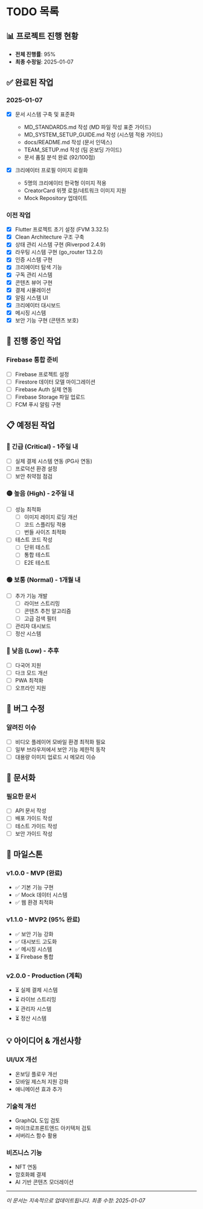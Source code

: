 # TODO 목록

## 📊 프로젝트 진행 현황
- **전체 진행률**: 95%
- **최종 수정일**: 2025-01-07

## ✅ 완료된 작업

### 2025-01-07
- [x] 문서 시스템 구축 및 표준화
  - MD_STANDARDS.md 작성 (MD 파일 작성 표준 가이드)
  - MD_SYSTEM_SETUP_GUIDE.md 작성 (시스템 적용 가이드)
  - docs/README.md 작성 (문서 인덱스)
  - TEAM_SETUP.md 작성 (팀 온보딩 가이드)
  - 문서 품질 분석 완료 (92/100점)

- [x] 크리에이터 프로필 이미지 로컬화
  - 5명의 크리에이터 한국형 이미지 적용
  - CreatorCard 위젯 로컬/네트워크 이미지 지원
  - Mock Repository 업데이트

### 이전 작업
- [x] Flutter 프로젝트 초기 설정 (FVM 3.32.5)
- [x] Clean Architecture 구조 구축
- [x] 상태 관리 시스템 구현 (Riverpod 2.4.9)
- [x] 라우팅 시스템 구현 (go_router 13.2.0)
- [x] 인증 시스템 구현
- [x] 크리에이터 탐색 기능
- [x] 구독 관리 시스템
- [x] 콘텐츠 뷰어 구현
- [x] 결제 시뮬레이션
- [x] 알림 시스템 UI
- [x] 크리에이터 대시보드
- [x] 메시징 시스템
- [x] 보안 기능 구현 (콘텐츠 보호)

## 🔄 진행 중인 작업

### Firebase 통합 준비
- [ ] Firebase 프로젝트 설정
- [ ] Firestore 데이터 모델 마이그레이션
- [ ] Firebase Auth 실제 연동
- [ ] Firebase Storage 파일 업로드
- [ ] FCM 푸시 알림 구현

## 📋 예정된 작업

### 🔴 긴급 (Critical) - 1주일 내
- [ ] 실제 결제 시스템 연동 (PG사 연동)
- [ ] 프로덕션 환경 설정
- [ ] 보안 취약점 점검

### 🟡 높음 (High) - 2주일 내
- [ ] 성능 최적화
  - [ ] 이미지 레이지 로딩 개선
  - [ ] 코드 스플리팅 적용
  - [ ] 번들 사이즈 최적화
- [ ] 테스트 코드 작성
  - [ ] 단위 테스트
  - [ ] 통합 테스트
  - [ ] E2E 테스트

### 🟢 보통 (Normal) - 1개월 내
- [ ] 추가 기능 개발
  - [ ] 라이브 스트리밍
  - [ ] 콘텐츠 추천 알고리즘
  - [ ] 고급 검색 필터
- [ ] 관리자 대시보드
- [ ] 정산 시스템

### 🔵 낮음 (Low) - 추후
- [ ] 다국어 지원
- [ ] 다크 모드 개선
- [ ] PWA 최적화
- [ ] 오프라인 지원

## 🐛 버그 수정

### 알려진 이슈
- [ ] 비디오 플레이어 모바일 환경 최적화 필요
- [ ] 일부 브라우저에서 보안 기능 제한적 동작
- [ ] 대용량 이미지 업로드 시 메모리 이슈

## 📝 문서화

### 필요한 문서
- [ ] API 문서 작성
- [ ] 배포 가이드 작성
- [ ] 테스트 가이드 작성
- [ ] 보안 가이드 작성

## 🎯 마일스톤

### v1.0.0 - MVP (완료)
- ✅ 기본 기능 구현
- ✅ Mock 데이터 시스템
- ✅ 웹 환경 최적화

### v1.1.0 - MVP2 (95% 완료)
- ✅ 보안 기능 강화
- ✅ 대시보드 고도화
- ✅ 메시징 시스템
- ⏳ Firebase 통합

### v2.0.0 - Production (계획)
- ⏳ 실제 결제 시스템
- ⏳ 라이브 스트리밍
- ⏳ 관리자 시스템
- ⏳ 정산 시스템

## 💡 아이디어 & 개선사항

### UI/UX 개선
- 온보딩 플로우 개선
- 모바일 제스처 지원 강화
- 애니메이션 효과 추가

### 기술적 개선
- GraphQL 도입 검토
- 마이크로프론트엔드 아키텍처 검토
- 서버리스 함수 활용

### 비즈니스 기능
- NFT 연동
- 암호화폐 결제
- AI 기반 콘텐츠 모더레이션

---
*이 문서는 지속적으로 업데이트됩니다.*
*최종 수정: 2025-01-07*